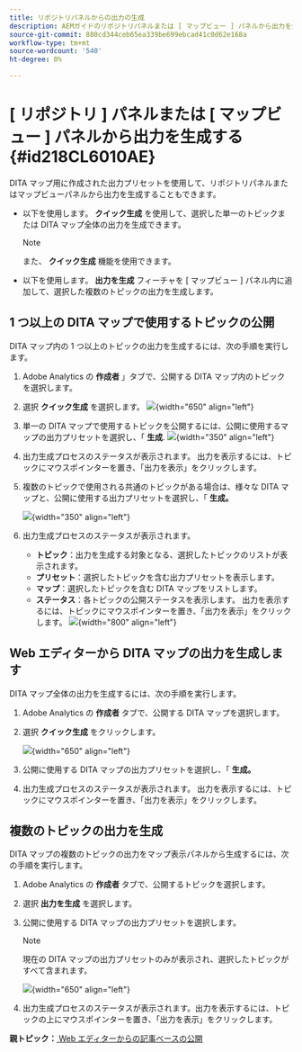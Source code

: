 ```yaml
---
title: リポジトリパネルからの出力の生成
description: AEMガイドのリポジトリパネルまたは [ マップビュー ] パネルから出力を生成します。 1 つ以上の DITA マップで使用するトピックを公開する方法、または複数のトピックの出力を生成する方法を説明します。
source-git-commit: 880cd344ceb65ea339be699ebcad41c0d62e168a
workflow-type: tm+mt
source-wordcount: '540'
ht-degree: 0%

---
```


# [ リポジトリ ] パネルまたは [ マップビュー ] パネルから出力を生成する {#id218CL6010AE}

DITA マップ用に作成された出力プリセットを使用して、リポジトリパネルまたはマップビューパネルから出力を生成することもできます。

- 以下を使用します。 **クイック生成** を使用して、選択した単一のトピックまたは DITA マップ全体の出力を生成できます。

  >[!NOTE]
  >
  > また、 **クイック生成** 機能を使用できます。

- 以下を使用します。 **出力を生成** フィーチャを [ マップビュー ] パネル内に追加して、選択した複数のトピックの出力を生成します。

## 1 つ以上の DITA マップで使用するトピックの公開

DITA マップ内の 1 つ以上のトピックの出力を生成するには、次の手順を実行します。

1. Adobe Analytics の **作成者** 」タブで、公開する DITA マップ内のトピックを選択します。

1. 選択 **クイック生成** を選択します。
   ![](images/select-topic-options-menu_cs.png){width="650" align="left"}

1. 単一の DITA マップで使用するトピックを公開するには、公開に使用するマップの出力プリセットを選択し、「 **生成**.
   ![](images/select-preset_cs.png){width="350" align="left"}

1. 出力生成プロセスのステータスが表示されます。 出力を表示するには、トピックにマウスポインターを置き、「出力を表示」をクリックします。

1. 複数のトピックで使用される共通のトピックがある場合は、様々な DITA マップと、公開に使用する出力プリセットを選択し、「 **生成。**

   ![](images/select-preset-multiple-maps_cs.png){width="350" align="left"}

1. 出力生成プロセスのステータスが表示されます。

   - **トピック**：出力を生成する対象となる、選択したトピックのリストが表示されます。
   - **プリセット**：選択したトピックを含む出力プリセットを表示します。
   - **マップ**：選択したトピックを含む DITA マップをリストします。
   - **ステータス**：各トピックの公開ステータスを表示します。
出力を表示するには、トピックにマウスポインターを置き、「出力を表示」をクリックします。
     ![](images/output-multiple-maps_cs.png){width="800" align="left"}


## Web エディターから DITA マップの出力を生成します

DITA マップ全体の出力を生成するには、次の手順を実行します。

1. Adobe Analytics の **作成者** タブで、公開する DITA マップを選択します。

1. 選択 **クイック生成** をクリックします。

   ![](images/select-map-options-menu_cs.png){width="650" align="left"}

1. 公開に使用する DITA マップの出力プリセットを選択し、「 **生成。**

1. 出力生成プロセスのステータスが表示されます。 出力を表示するには、トピックにマウスポインターを置き、「出力を表示」をクリックします。


## 複数のトピックの出力を生成

DITA マップの複数のトピックの出力をマップ表示パネルから生成するには、次の手順を実行します。

1. Adobe Analytics の **作成者** タブで、公開するトピックを選択します。

1. 選択 **出力を生成** を選択します。

1. 公開に使用する DITA マップの出力プリセットを選択します。

   >[!NOTE]
   >
   > 現在の DITA マップの出力プリセットのみが表示され、選択したトピックがすべて含まれます。

   ![](images/generate-output-multiple-topics_cs.png){width="650" align="left"}

1. 出力生成プロセスのステータスが表示されます。出力を表示するには、トピックの上にマウスポインターを置き、「出力を表示」をクリックします。


**親トピック：**[ Web エディターからの記事ベースの公開](web-editor-article-publishing.md)
